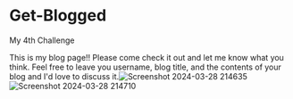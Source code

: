 # Get-Blogged
My 4th Challenge


This is my blog page!!
Please come check it out and let me know what you think.
Feel free to leave you username, blog title, and the contents of your blog and I'd love to discuss it.![Screenshot 2024-03-28 214635](https://github.com/Dpippin09/Get-Blogged/assets/157753619/d4e02925-f6d5-4d1e-9c21-882090a666ee)
![Screenshot 2024-03-28 214710](https://github.com/Dpippin09/Get-Blogged/assets/157753619/fce77c1f-79c5-492b-9a42-ce9f9a4c937c)
